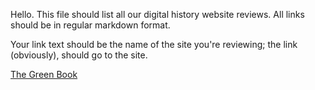 Hello. This file should list all our digital history website reviews. All links should be in regular markdown format.

Your link text should be the name of the site you're reviewing; the link (obviously), should go to the site. 

[The Green Book](http://publicdomain.nypl.org/greenbook-map/)
